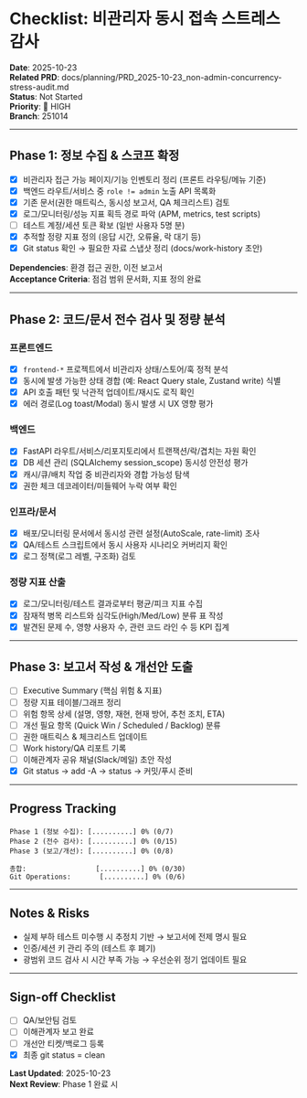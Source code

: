 # Checklist: 비관리자 동시 접속 스트레스 감사

**Date**: 2025-10-23  
**Related PRD**: docs/planning/PRD_2025-10-23_non-admin-concurrency-stress-audit.md  
**Status**: Not Started  
**Priority**: 🚨 HIGH  
**Branch**: 251014

---

## Phase 1: 정보 수집 & 스코프 확정

- [x] 비관리자 접근 가능 페이지/기능 인벤토리 정리 (프론트 라우팅/메뉴 기준)  
- [x] 백엔드 라우트/서비스 중 `role != admin` 노출 API 목록화  
- [x] 기존 문서(권한 매트릭스, 동시성 보고서, QA 체크리스트) 검토  
- [x] 로그/모니터링/성능 지표 획득 경로 파악 (APM, metrics, test scripts)  
- [ ] 테스트 계정/세션 토큰 확보 (일반 사용자 5명 분)  
- [x] 추적할 정량 지표 정의 (응답 시간, 오류율, 락 대기 등)  
- [x] Git status 확인 → 필요한 자료 스냅샷 정리 (docs/work-history 초안)

**Dependencies**: 환경 접근 권한, 이전 보고서  
**Acceptance Criteria**: 점검 범위 문서화, 지표 정의 완료

---

## Phase 2: 코드/문서 전수 검사 및 정량 분석

### 프론트엔드
- [x] `frontend-*` 프로젝트에서 비관리자 상태/스토어/훅 정적 분석  
- [x] 동시에 발생 가능한 상태 경합 (예: React Query stale, Zustand write) 식별  
- [x] API 호출 패턴 및 낙관적 업데이트/재시도 로직 확인  
- [x] 에러 경로(Log toast/Modal) 동시 발생 시 UX 영향 평가

### 백엔드
- [x] FastAPI 라우트/서비스/리포지토리에서 트랜잭션/락/겹치는 자원 확인  
- [x] DB 세션 관리 (SQLAlchemy session_scope) 동시성 안전성 평가  
- [x] 캐시/큐/배치 작업 중 비관리자와 경합 가능성 탐색  
- [x] 권한 체크 데코레이터/미들웨어 누락 여부 확인

### 인프라/문서
- [x] 배포/모니터링 문서에서 동시성 관련 설정(AutoScale, rate-limit) 조사  
- [x] QA/테스트 스크립트에서 동시 사용자 시나리오 커버리지 확인  
- [x] 로그 정책(로그 레벨, 구조화) 검토

### 정량 지표 산출
- [x] 로그/모니터링/테스트 결과로부터 평균/피크 지표 수집  
- [x] 잠재적 병목 리스트와 심각도(High/Med/Low) 분류 표 작성  
- [x] 발견된 문제 수, 영향 사용자 수, 관련 코드 라인 수 등 KPI 집계

---

## Phase 3: 보고서 작성 & 개선안 도출

- [ ] Executive Summary (핵심 위험 & 지표)  
- [ ] 정량 지표 테이블/그래프 정리  
- [ ] 위험 항목 상세 (설명, 영향, 재현, 현재 방어, 추천 조치, ETA)  
- [ ] 개선 필요 항목 (Quick Win / Scheduled / Backlog) 분류  
- [ ] 권한 매트릭스 & 체크리스트 업데이트  
- [ ] Work history/QA 리포트 기록  
- [ ] 이해관계자 공유 채널(Slack/메일) 초안 작성  
- [x] Git status → add -A → status → 커밋/푸시 준비

---

## Progress Tracking

```
Phase 1 (정보 수집): [..........] 0% (0/7)  
Phase 2 (전수 검사): [..........] 0% (0/15)  
Phase 3 (보고/개선): [..........] 0% (0/8)  

총합:                 [..........] 0% (0/30)  
Git Operations:       [..........] 0% (0/6)
```

---

## Notes & Risks
- 실제 부하 테스트 미수행 시 추정치 기반 → 보고서에 전제 명시 필요  
- 인증/세션 키 관리 주의 (테스트 후 폐기)  
- 광범위 코드 검사 시 시간 부족 가능 → 우선순위 정기 업데이트 필요

---

## Sign-off Checklist
- [ ] QA/보안팀 검토  
- [ ] 이해관계자 보고 완료  
- [ ] 개선안 티켓/백로그 등록  
- [x] 최종 git status = clean

**Last Updated**: 2025-10-23  
**Next Review**: Phase 1 완료 시

